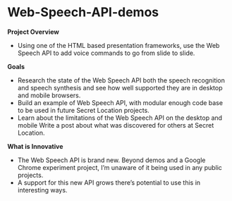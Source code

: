 Web-Speech-API-demos
====================

**Project Overview**
* Using one of the HTML based presentation frameworks, use the Web Speech API to add voice commands to go from slide to slide.

**Goals**
* Research the state of the Web Speech API both the speech recognition and speech synthesis and see how well supported they are in desktop and mobile browsers.
* Build an example of Web Speech API, with modular enough code base to be used in future Secret Location projects.
* Learn about the limitations of the Web Speech API on the desktop and mobile
Write a post about what was discovered for others at Secret Location.

**What is Innovative**
* The Web Speech API is brand new. Beyond demos and a Google Chrome experiment project, I’m unaware of it being used in any public projects.
* A support for this new API grows there’s potential to use this in interesting ways.

